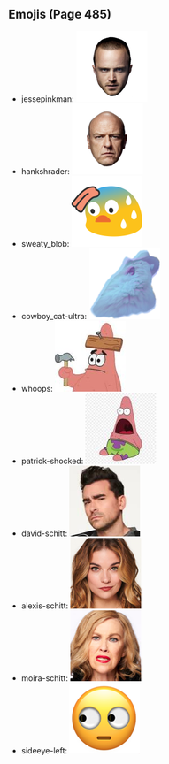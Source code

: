 
## Emojis (Page 485)

* jessepinkman: ![jessepinkman](output/jessepinkman.png)
* hankshrader: ![hankshrader](output/hankshrader.png)
* sweaty_blob: ![sweaty_blob](output/sweaty_blob.png)
* cowboy_cat-ultra: ![cowboy_cat-ultra](output/cowboy_cat-ultra.png)
* whoops: ![whoops](output/whoops.jpg)
* patrick-shocked: ![patrick-shocked](output/patrick-shocked.jpg)
* david-schitt: ![david-schitt](output/david-schitt.png)
* alexis-schitt: ![alexis-schitt](output/alexis-schitt.png)
* moira-schitt: ![moira-schitt](output/moira-schitt.png)
* sideeye-left: ![sideeye-left](output/sideeye-left.png)
